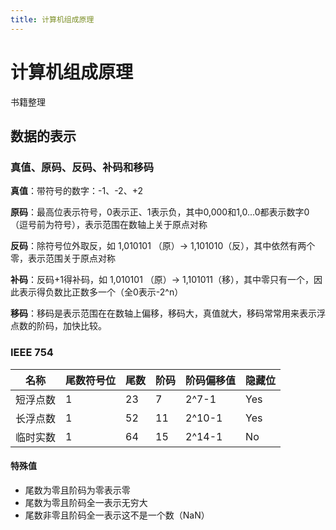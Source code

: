 ```yaml
---
title: 计算机组成原理
---
```


# 计算机组成原理

书籍整理

## 数据的表示

### 真值、原码、反码、补码和移码

**真值**：带符号的数字：-1、-2、+2

**原码**：最高位表示符号，0表示正、1表示负，其中0,000和1,0...0都表示数字0（逗号前为符号），表示范围在数轴上关于原点对称

**反码**：除符号位外取反，如 1,010101 （原）-> 1,101010（反），其中依然有两个零，表示范围关于原点对称

**补码**：反码+1得补码，如  1,010101 （原）-> 1,101011（移），其中零只有一个，因此表示得负数比正数多一个（全0表示-2^n）

**移码**：移码是表示范围在在数轴上偏移，移码大，真值就大，移码常常用来表示浮点数的阶码，加快比较。

### IEEE 754

| 名称     | 尾数符号位 | 尾数 | 阶码 | 阶码偏移值 | 隐藏位 |
| -------- | ---------- | ---- | ---- | ---------- | ------ |
| 短浮点数 | 1          | 23   | 7    | 2^7-1      | Yes    |
| 长浮点数 | 1          | 52   | 11   | 2^10-1     | Yes    |
| 临时实数 | 1          | 64   | 15   | 2^14-1     | No     |

#### 特殊值

- 尾数为零且阶码为零表示零
- 尾数为零且阶码全一表示无穷大
- 尾数非零且阶码全一表示这不是一个数（NaN）